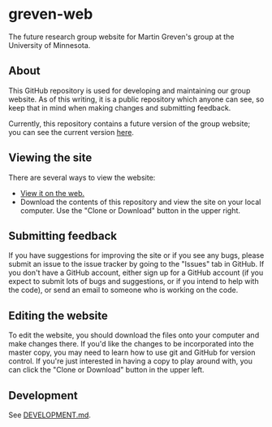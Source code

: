 # greven-web
The future research group website for Martin Greven's group at the University of Minnesota.

## About
This GitHub repository is used for developing and maintaining our group website. As of this writing, it is a public repository which anyone can see, so keep that in mind when making changes and submitting feedback.

Currently, this repository contains a future version of the group website; you can see the current version [here](http://groups.physics.umn.edu/grevengroup/index.html "Current Greven Group Website").

## Viewing the site
There are several ways to view the website:
  * [View it on the web.](https://rawgit.com/Z2h-A6n/greven-web/master/index.html "Home page via RawGit")
  * Download the contents of this repository and view the site on your local computer. Use the "Clone or Download" button in the upper right.


## Submitting feedback
If you have suggestions for improving the site or if you see any bugs, please submit an issue to the issue tracker by going to the "Issues" tab in GitHub. If you don't have a GitHub account, either sign up for a GitHub account (if you expect to submit lots of bugs and suggestions, or if you intend to help with the code), or send an email to someone who is working on the code.

## Editing the website
To edit the website, you should download the files onto your computer and make changes there. If you'd like the changes to be incorporated into the master copy, you may need to learn how to use git and GitHub for version control. If you're just interested in having a copy to play around with, you can click the "Clone or Download" button in the upper left.

## Development
See [DEVELOPMENT.md](https://github.com/Z2h-A6n/greven-web/blob/master/DEVELOPMENT.md "Development README").
